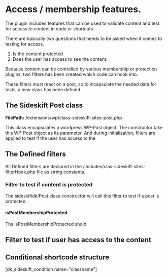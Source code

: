 # Access / membership features.
The plugin includes features that can be used to validate content and test for access to content in code or shortcuts.  

There are basically two questions that needs to be asked when it comes to testing for access.  

1. Is the content protected
2. Does the user has access to see the content. 

Because content can be controlled by various membership or protection plugins, two filters has been created which code
can hook into.

These filters must react on a post, so to incapsulate the needed data for tests, a new class has been defined.

## The Sideskift Post class
**FilePath:** /extensions/wp/class-sideskift-sites-post.php

This class encapsulates a wordpress WP-Post object. The constructor take this WP-Post object as its parameter. And
during initialization, filters are applied to test if the user has access to the 

## The Defined filters
All Defined filters are declared in the /includes/clas-sideskift-sites-filterHook.php file as string constants. 

### Filter to test if content is protected
The sideskiftdk/Post class constructor will call this filter to test if a post is protected.

#### isPostMembershipProtected
Ths isPostMembershipProtected shold 

## Filter to test if user has access to the content

## Conditional shortcode structure

[dk_sideskift_condition name="classname"]